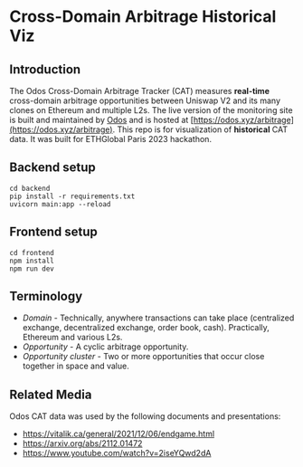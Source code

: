 # Cross-Domain Arbitrage Historical Viz

## Introduction
The Odos Cross-Domain Arbitrage Tracker (CAT) measures **real-time** cross-domain arbitrage opportunities between Uniswap V2 and its many clones on Ethereum and multiple L2s. The live version of the monitoring site is built and maintained by [Odos](https://www.odos.xyz) and is hosted at [https://odos.xyz/arbitrage](https://odos.xyz/arbitrage). This repo is for visualization of **historical** CAT data. It was built for ETHGlobal Paris 2023 hackathon.  

## Backend setup
```
cd backend
pip install -r requirements.txt
uvicorn main:app --reload
```

## Frontend setup
```
cd frontend
npm install
npm run dev
```

## Terminology
* *Domain* - Technically, anywhere transactions can take place (centralized exchange, decentralized exchange, order book, cash). Practically, Ethereum and various L2s.
* *Opportunity* - A cyclic arbitrage opportunity. 
* *Opportunity cluster* - Two or more opportunities that occur close together in space and value.

## Related Media
Odos CAT data was used by the following documents and presentations: 
* https://vitalik.ca/general/2021/12/06/endgame.html
* https://arxiv.org/abs/2112.01472
* https://www.youtube.com/watch?v=2iseYQwd2dA